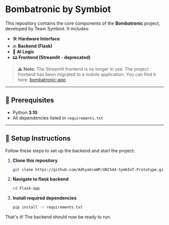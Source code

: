 # Bombatronic by Symbiot

This repository contains the core components of the **Bombatronic** project, developed by Team Symbiot. It includes:

- 🛠️ **Hardware Interface**
- 🔙 **Backend (Flask)**
- 🧠 **AI Logic**
- 📟 **Frontend (Streamlit - deprecated)**

> ⚠️ **Note:** The Streamlit frontend is no longer in use. The project frontend has been migrated to a mobile application. You can find it here: [bombatronic-app](https://github.com/lhanif/bombatronic-app)

---

## 🔧 Prerequisites

- Python **3.10**
- All dependencies listed in `requirements.txt`

---

## 🚀 Setup Instructions

Follow these steps to set up the backend and start the project:

1. **Clone this repository**
   ```bash
   git clone https://github.com/AdhyaksaWP/UNI544-SymbIoT-Prototype.git
   ```

2. **Navigate to flask backend**
   ```bash
   cd Flask-app
   ```

3. **Install required dependencies**
   ```bash
   pip install -r requirements.txt
   ```

That's it! The backend should now be ready to run.


